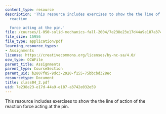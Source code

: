 ```yaml
---
content_type: resource
description: 'This resource includes exercises to show the the line of action of the
  reaction

  force acting at the pin.'
file: /courses/1-050-solid-mechanics-fall-2004/7e238e23e17d44a9e187a3742e032e59_class04_2.pdf
file_size: 15956
file_type: application/pdf
learning_resource_types:
- Assignments
license: https://creativecommons.org/licenses/by-nc-sa/4.0/
ocw_type: OCWFile
parent_title: Assignments
parent_type: CourseSection
parent_uid: b2807f85-9dc3-2920-f155-75bbcbd328ec
resourcetype: Document
title: class04_2.pdf
uid: 7e238e23-e17d-44a9-e187-a3742e032e59
---
```

This resource includes exercises to show the the line of action of the reaction
force acting at the pin.